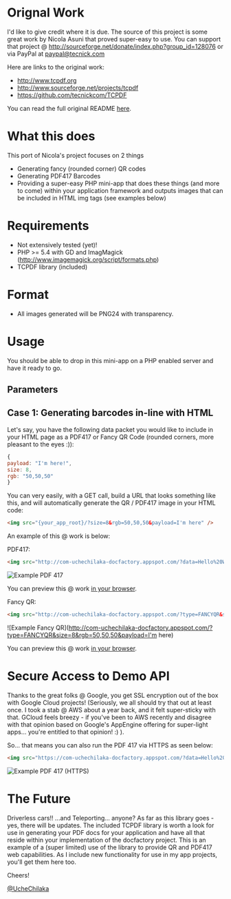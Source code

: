 # Orignal Work

I'd like to give credit where it is due. The source of this project is some great work by Nicola Asuni that proved super-easy to use. You can 
support that project @ http://sourceforge.net/donate/index.php?group_id=128076 or via PayPal at paypal@tecnick.com

Here are links to the original work:

- http://www.tcpdf.org
- http://www.sourceforge.net/projects/tcpdf
- https://github.com/tecnickcom/TCPDF

You can read the full original README [here](README_TCPDF.TXT).

# What this does

This port of Nicola's project focuses on 2 things

* Generating fancy (rounded corner) QR codes
* Generating PDF417 Barcodes
* Providing a super-easy PHP mini-app that does these things (and more to come) within your application framework and outputs images that can be included in HTML img tags (see examples below)

# Requirements 

* Not extensively tested (yet)!
* PHP >= 5.4 with GD and ImagMagick (http://www.imagemagick.org/script/formats.php)
* TCPDF library (included)

# Format
* All images generated will be PNG24 with transparency.

# Usage

You should be able to drop in this mini-app on a PHP enabled server and have it ready to go. 

## Parameters

## Case 1: Generating barcodes in-line with HTML 

Let's say, you have the following data packet you would like to include in your HTML page as a PDF417 or Fancy QR Code (rounded corners, more pleasant to the eyes :)):

<!-- Github syntax -->
```javascript
{
payload: "I'm here!",
size: 8,
rgb: "50,50,50"
}
```

You can very easily, with a GET call, build a URL that looks something like this, and will automatically generate the QR / PDF417 image in your HTML code:

```html
<img src="{your_app_root}/?size=8&rgb=50,50,50&payload=I'm here" />
```

An example of this @ work is below: 

PDF417:

```html
<img src="http://com-uchechilaka-docfactory.appspot.com/?data=Hello%20World&size=6&type=PDF417" />
```

![Example PDF 417](https://com-uchechilaka-docfactory.appspot.com/?data=Hello%20World&size=10&type=PDF417)

You can preview this @ work <a href="https://com-uchechilaka-docfactory.appspot.com/?type=PDF417&size=10&data=Hello%20World" target="_blank">in your browser</a>.

Fancy QR:

```html
<img src="http://com-uchechilaka-docfactory.appspot.com/?type=FANCYQR&size=8&rgb=50,50,50&payload=I'm here" />
```

![Example Fancy QR](http://com-uchechilaka-docfactory.appspot.com/?type=FANCYQR&size=8&rgb=50,50,50&payload=I'm here)

You can preview this @ work <a href="https://com-uchechilaka-docfactory.appspot.com/?type=FANCYQR&size=10&data=Hello%20World" target="_blank">in your browser</a>.

# Secure Access to Demo API

Thanks to the great folks @ Google, you get SSL encryption out of the box with Google Cloud projects! (Seriously, we all should try that out at least once. I took a stab 
@ AWS about a year back, and it felt super-sticky with that. GCloud feels breezy - if you've been to AWS recently and disagree with that opinion based on Google's 
AppEngine offering for super-light apps... you're entitled to that opinion! :) ). 

So... that means you can also run the PDF 417 via HTTPS as seen below:

```html    
<img src="https://com-uchechilaka-docfactory.appspot.com/?data=Hello%20World&size=6&type=PDF417" />
```

![Example PDF 417 (HTTPS)](https://com-uchechilaka-docfactory.appspot.com/?data=Hello%20World&size=10&type=PDF417)

# The Future

Driverless cars!! ...and Teleporting... anyone? As far as this library goes - yes, there will be updates. The included 
TCPDF library is worth a look for use in generating your PDF docs for your application and have all that reside within your implementation of the docfactory 
project. This is an example of a (super limited) use of the library to provide QR and PDF417 web capabilities. As I include new functionality for use 
in my app projects, you'll get them here too.

Cheers!

[@UcheChilaka](https://twitter.com/uchechilaka)

